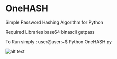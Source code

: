 # OneHASH
Simple Password Hashing Algorithm for Python



Required Libraries 
base64
binascii
getpass

To Run simply : 
user@user:~$ Python OneHASH.py 

![alt text](http://www.terrorsoundz.com/OneHASH.png)


